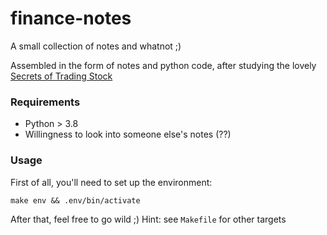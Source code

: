 # finance-notes
A small collection of notes and whatnot ;)

Assembled in the form of notes and python code, after studying the lovely [Secrets of Trading Stock](https://www.ozon.ru/product/sekrety-birzhevoy-torgovli-torgovlya-aktsiyami-na-fondovyh-birzhah-7347188/?sh=dR_iFGXr)

### Requirements

 * Python > 3.8
 * Willingness to look into someone else's notes (??)

### Usage

First of all, you'll need to set up the environment:
```
make env && .env/bin/activate
```

After that, feel free to go wild ;)
Hint: see `Makefile` for other targets